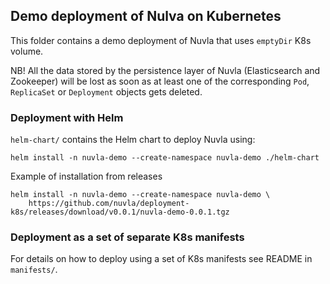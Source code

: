 ## Demo deployment of Nulva on Kubernetes

This folder contains a demo deployment of Nuvla that uses `emptyDir` K8s volume.

NB! All the data stored by the persistence layer of Nuvla (Elasticsearch and
Zookeeper) will be lost as soon as at least one of the corresponding `Pod`,
`ReplicaSet` or `Deployment` objects gets deleted.

### Deployment with Helm

`helm-chart/` contains the Helm chart to deploy Nuvla using:

```
helm install -n nuvla-demo --create-namespace nuvla-demo ./helm-chart 
```

Example of installation from releases

```
helm install -n nuvla-demo --create-namespace nuvla-demo \
    https://github.com/nuvla/deployment-k8s/releases/download/v0.0.1/nuvla-demo-0.0.1.tgz
```

### Deployment as a set of separate K8s manifests

For details on how to deploy using a set of K8s manifests see README in
`manifests/`.
